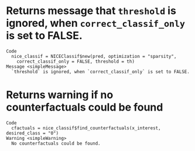 # Returns message that `threshold` is ignored, when `correct_classif_only` is set to FALSE.

    Code
      nice_classif = NICEClassif$new(pred, optimization = "sparsity",
        correct_classif_only = FALSE, threshold = th)
    Message <simpleMessage>
      `threshold` is ignored, when `correct_classif_only` is set to FALSE.

# Returns warning if no counterfactuals could be found

    Code
      cfactuals = nice_classif$find_counterfactuals(x_interest, desired_class = "0")
    Warning <simpleWarning>
      No counterfactuals could be found.

